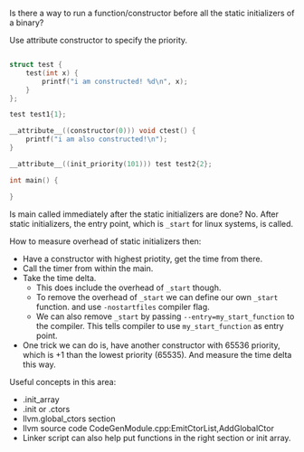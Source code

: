 Is there a way to run a function/constructor before all the static initializers of a binary?

Use attribute constructor to specify the priority.

```c

struct test {
    test(int x) {
        printf("i am constructed! %d\n", x);
    }
};

test test1{1};

__attribute__((constructor(0))) void ctest() {
    printf("i am also constructed!\n");
}

__attribute__((init_priority(101))) test test2{2};

int main() {

}
```

Is main called immediately after the static initializers are done?
No. After static initializers, the entry point, which is `_start` for linux systems, is called.

How to measure overhead of static initializers then:
- Have a constructor with highest priotity, get the time from there.
- Call the timer from within the main.
- Take the time delta.
  - This does include the overhead of `_start` though.
  - To remove the overhead of `_start` we can define our own `_start` function. and use `-nostartfiles` compiler flag.
  - We can also remove `_start` by passing `--entry=my_start_function` to the compiler. This tells compiler to use `my_start_function` as entry point.
- One trick we can do is, have another constructor with 65536 priority, which is +1 than the lowest priority (65535). And measure the time delta this way.

Useful concepts in this area:
- .init_array
- .init or .ctors
- llvm.global_ctors section
- llvm source code CodeGenModule.cpp:EmitCtorList,AddGlobalCtor
- Linker script can also help put functions in the right section or init array.
